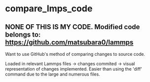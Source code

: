 # compare_lmps_code
NONE OF THIS IS MY CODE.
Modified code belongs to: https://github.com/matsubara0/lammps
----
Want to use GitHub's method of comparing changes to source code.

Loaded in relevant Lammps files -> changes commited -> visual representation of changes implemented. Easier than using the 'diff' command due to the large and numerous files.

